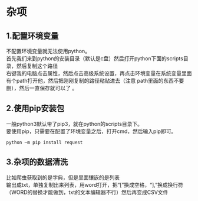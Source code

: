 # 杂项
## 1.配置环境变量
不配置环境变量就无法使用python。<br>
首先我们来到python的安装目录（默认是c盘）然后打开python下面的scripts目录，然后复制这个路径 <br>
右键我的电脑点击属性，然后点击高级系统设置，再点击环境变量在系统变量里面有个path打开他，然后把刚刚复制的路径粘贴进去（注意 path里面的东西不要删），然后一直保存就可以了 。<br>
## 2.使用pip安装包
一般python3默认带了pip3，就在python的scripts目录下。<br>
要使用pip，只需要在配置了环境变量之后，打开cmd，然后输入pip即可。<br>
```
python –m pip install request
```
## 3.杂项的数据清洗
比如爬虫获取到的是字典，但是里面镶嵌的是列表<br>
输出成txt，单独复制出来列表，用word打开，把“[”换成空格，“],”换成换行符（WORD的替换才能做到，txt的文本编辑器不行）然后再变成CSV文件<br>

